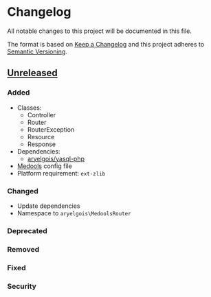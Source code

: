 # Changelog

All notable changes to this project will be documented in this file.

The format is based on [Keep a Changelog](http://keepachangelog.com/en/1.0.0/)
and this project adheres to [Semantic Versioning](http://semver.org/spec/v2.0.0.html).


## [Unreleased]

### Added
- Classes:
  - Controller
  - Router
  - RouterException
  - Resource
  - Response
- Dependencies:
  - [aryelgois/yasql-php]
- [Medools][aryelgois/medools] config file
- Platform requirement: `ext-zlib`

### Changed
- Update dependencies
- Namespace to `aryelgois\MedoolsRouter`

### Deprecated

### Removed

### Fixed

### Security


[Unreleased]: https://github.com/aryelgois/medools-router/compare/d281bb5dbc8c58b28db680b3700664217a88eb6d...develop

[aryelgois/medools]: https://github.com/aryelgois/Medools
[aryelgois/yasql-php]: https://github.com/aryelgois/yasql-php
